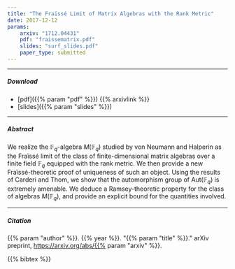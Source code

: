 ```yaml
---
title: "The Fraïssé Limit of Matrix Algebras with the Rank Metric" 
date: 2017-12-12
params:
    arxiv: "1712.04431"
    pdf: "fraissematrix.pdf"
    slides: "surf_slides.pdf"
    paper_type: submitted
---
```


---

##### Download

- [pdf]({{% param "pdf" %}})
{{% arxivlink %}}
- [slides]({{% param "slides" %}})

---

##### Abstract

We realize the $\mathbb{F}_q$-algebra $M(\mathbb{F}_q)$ studied by von
Neumann and Halperin as the Fraïssé limit of the class of
finite-dimensional matrix algebras over a finite field $\mathbb{F}_q$
equipped with the rank metric. We then provide a new Fraïssé-theoretic
proof of uniqueness of such an object. Using the results of Carderi and
Thom, we show that the automorphism group of $\mathrm{Aut}(\mathbb{F}_q )$
is extremely amenable. We deduce a Ramsey-theoretic property for the class
of algebras $M(\mathbb{F}_q)$, and provide an explicit bound for the
quantities involved. 

---

##### Citation

{{% param "author" %}}. {{% year %}}. "{{% param "title" %}}." arXiv preprint, https://arxiv.org/abs/{{% param "arxiv" %}}.

{{% bibtex %}}
